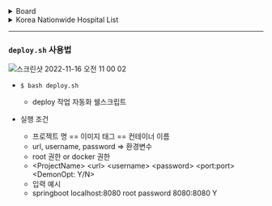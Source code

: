 


<details>
<summary>Board</summary>
<div>

### 게시판 기능

- UI
  - 새 글 작성
  - 글 목록 조회
  - 글 상세 페이지 조회 및 수정 및 삭제
  - 댓글 작성

- REST API
  - (GET) getArticle : 게시글 조회
  - (POST) addArticle : 게시글 등록

</div>
</details>

<details>
<summary>Korea Nationwide Hospital List</summary>
<div>

### 전국 병원 조회 페이지

- UI를 통해 아래의 기능 지원
  - 전국 병원 이름 및 도로명 주소 조회
  - 병원명 및 주소로 검색
- REST API 를 통해 조회 지원
  - (GET) getHospital : 병원 조회 

</div>
</details>

---

### `deploy.sh` 사용법

![스크린샷 2022-11-16 오전 11 00 02](https://user-images.githubusercontent.com/89567475/202065074-969a1f25-c0e8-4de9-8260-c1f81bbe35c9.png)

- `$ bash deploy.sh`
  - deploy 작업 자동화 쉘스크립트
  
- 실행 조건
  - 프로젝트 명 == 이미지 태그 == 컨테이너 이름
  - url, username, password => 환경변수
  - root 권한 or docker 권한
  - \<ProjectName> \<url> \<username> \<password> \<port:port> \<DemonOpt: Y/N>
  - 입력 예시
  - springboot localhost:8080 root password 8080:8080 Y